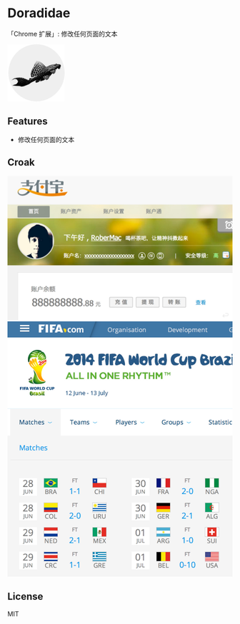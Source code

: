 <h1>Doradidae</h1>
<p>「Chrome 扩展」: 修改任何页面的文本</p>
<img src="https://raw.githubusercontent.com/RoberMac/Doradidae/master/icon_128.png" />


<h2>Features</h2>

<ul>
  <li>修改任何页面的文本</li>
</ul>

<h2>Croak</h2>
<img src="https://raw.githubusercontent.com/RoberMac/Doradidae/master/test/alipay.jpg" />
<img src="https://raw.githubusercontent.com/RoberMac/Doradidae/master/test/worldcup.jpg" />

<h2>License</h2>

MIT
